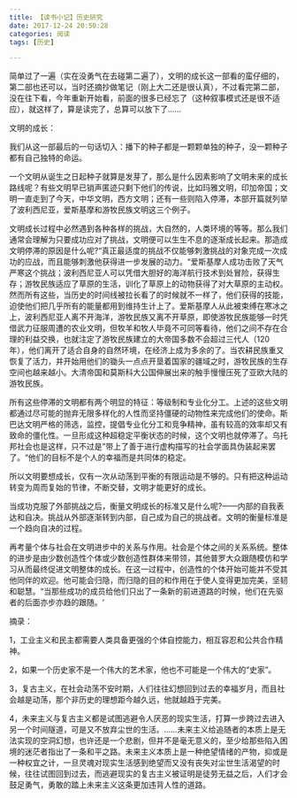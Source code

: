 ```yaml
---
title: 【读书小记】历史研究
date: 2017-12-24 20:50:28
categories: 阅读
tags: [历史]

---
```

简单过了一遍（实在没勇气在去碰第二遍了），文明的成长这一部看的蛮仔细的，第二部也还可以，当时还摘抄做笔记（刚上大二还是很认真），不过看完第二部，没在往下看，今年重新开始看，前面的很多已经忘了（这种叙事模式还是很不适应），就这样了，算是读完了，总算可以放下了……<!--more-->

文明的成长：

我们从这一部最后的一句话切入：播下的种子都是一颗颗单独的种子，没一颗种子都有自己独特的命运。

一个文明从诞生之日起种子就算是发芽了，那么是什么因素影响了文明未来的成长路线呢？有些文明早已销声匿迹只剩下他们的传说，比如玛雅文明，印加帝国；文明一直走到了今天，中华文明，西方文明；还有一些则陷入停滞，本部开篇就列举了波利西尼亚，爱斯基摩和游牧民族文明这三个例子。

文明成长过程中必然遇到各种各样的挑战，大自然的，人类环境的等等。那么我们通常会理解为只要成功应对了挑战，文明便可以生生不息的逐渐成长起来。那造成文明停滞的原因是什么呢?“真正最适度的挑战不仅能够刺激挑战的对象完成一次成功的应战，而且能够刺激他获得进一步发展的动力。“爱斯基摩人成功击败了天气严寒这个挑战；波利西尼亚人可以凭借大胆好的海洋航行技术到处冒险，获得生存；游牧民族适应了草原的生活，训化了草原上的动物获得了对大草原的主动权。然而所有这些，当历史的时间线被拉长看了的时候就不一样了，他们获得的技能，迫使他们把几乎所有的能量都用到维持生计上了。爱斯基摩人从此被束缚在寒冰之上，波利西尼亚人离不开海洋，游牧民族又离不开草原，即使游牧民族能够一时凭借武力征服周遭的农业文明，但牧羊和牧人毕竟不可同等看待，他们之间不存在合理的利益交换，也就注定了游牧民族建立的大帝国多数不会超过三代人（120年），他们离开了适合自身的自然环境，在经济上成为多余的了。当农耕民族重又恢复了活力，并开始用他们的锄头一点点开垦着国家的疆域之时，游牧民族的生存空间也越来越小。大清帝国和莫斯科大公国伸展出来的触手慢慢压死了亚欧大陆的游牧民族。

所有这些停滞的文明都有两个明显的特征：等级制和专业化分工。上述的这些文明都通过尽可能的抛弃无限多样化的人性而坚持僵硬的动物性来完成他们的使命。斯巴达文明严格的筛选，监控，提倡专业化分工和竞争精神，虽有较高的效率却又有致命的僵化性。一旦形成这种超稳定平衡状态的时候，这个文明也就停滞了。乌托邦社会也是这样，只不过是”带上了善于进行虚构描写的社会学面具伪装起来罢了。“他们的目标不是个人的幸福而是共同体的稳定。

所以文明要想成长，仅有一次从动荡到平衡的有限运动是不够的。只有把这种运动转变为周而复始的节律，不断交替，文明才能更好的成长。

当成功克服了外部挑战之后，衡量文明成长的标准又是什么呢?——内部的自我表达和自决。挑战从外部逐渐转到内部，自己成为自己的挑战者。文明的衡量标准是一个趋向自决的过程。

再考量个体与社会在文明进步中的关系与作用。社会是个体之间的关系系统。整体的进步是由少数创造性个体或少数创造性群体来带领，其他普罗大众跟随模仿和学习从而最终促进文明整体的成长。在这一过程中，创造性的个体开始可能并不受其他同伴的欢迎。他可能会归隐，而归隐的目的和作用在于使人变得更加完美，坚韧和聪慧。“当那些成功的成员给他们只出了一条新的前进道路的时候，他们在先驱者的后面亦步亦趋的跟随。‘

 

摘录：

1，工业主义和民主都需要人类具备更强的个体自控能力，相互容忍和公共合作精神。

2，如果一个历史家不是一个伟大的艺术家，他也不可能是一个伟大的“史家”。

3，复古主义，在社会动荡不安时期，人们往往幻想回到过去的幸福岁月，而且社会越是动荡，那个非历史的理想距今越久远，他就越趋于完美。

4，未来主义与复古主义都是试图逃避令人厌恶的现实生活，打算一步跨过去进入另一个时间隧道，可是又不放弃尘世的生活。……未来主义给追随者的本质上是无法实现的空洞幻想，也许还是一个悲剧，但并不是毫无意义的，至少给那些陷入困境的迷茫者指出了一条和平之路。未来主义本质上是一种绝望情绪的产物，抑或是一种权宜之计，一旦灵魂对现实生活感到绝望而又没有丧失对尘世生活渴望的时候，往往试图回到过去，而逃避现实的复古主义被证明是徒劳无益之后，人们才会鼓足勇气，勇敢的踏上未来主义这条更加违背人性的道路。